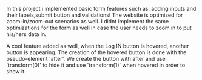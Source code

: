In this project i implemented basic form features such as: adding inputs and their labels,submit button and validations!
The website is optimized for zoom-in/zoom-out scenarios as well. 
I didnt implement the same optimizations for the form as well in case the user needs to zoom in to put his/hers data in.

A cool feature added as well, when the Log IN button is hovered, another button is appearing.
The creation of the hovered button is done with the pseudo-element 'after'.
We create the button with after and use 'transform(0)' to hide it and use 'transform(1)' when hovered in order to show it. 
